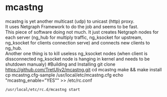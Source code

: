 # mcastng
mcastng is yet another multicast (udp) to unicast (http) proxy.<br>
It uses Netgraph Framework to do the job and seems to be fast.<br>
This piece of software doing not much. It just creates Netgraph nodes for each server (ng_hub for multiply traffic, ng_ksocket for upstream, ng_ksocket for clients connection serve) and connects new clients to ng_hub. <br> Another one thing is to kill useless ng_ksocket nodes (when client is dissconnected ng_ksocket node is hanging in kernel and needs to be shutdown manualy)
#Building and Installing
    git clone https://github.com/TretUliy2/mcastng.git
    cd mcastng
    make && make install
    cp mcastng.cfg-sample /usr/local/etc/mcastng.cfg
    echo "mcastng_enable=\"YES\"" >> /etc/rc.conf

    /usr/local/etc/rc.d/mcastng start

